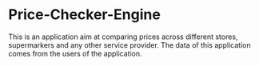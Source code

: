 # Price-Checker-Engine

This is an application aim at comparing prices across different stores, supermarkers and any other service provider. The data of this application comes from the users of the application.

